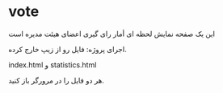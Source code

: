 # vote
این یک صفحه نمایش لحظه ای أمار رای گیری اعضای هیئت مدیره است

اجرای پروژه: فایل رو از زیپ خارج کرده.

 index.html و statistics.html 

 هر دو فایل را در مرورگر باز کنید.
 
